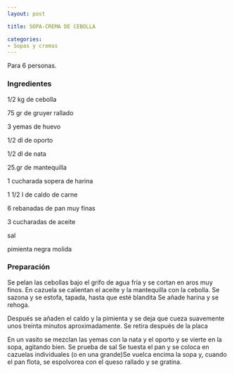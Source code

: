 ```yaml
---
layout: post

title: SOPA-CREMA DE CEBOLLA

categories:
- Sopas y cremas
---
```

Para 6 personas.

<h3>Ingredientes</h3>

1/2 kg de cebolla

75 gr de gruyer rallado

3 yemas de huevo

1/2 dl de oporto

1/2 dl de nata

25.gr de mantequilla

1 cucharada sopera de harina

1 1/2 l de caldo de carne

6 rebanadas de pan muy finas

3 cucharadas de aceite

sal

pimienta negra molida

<h3>Preparación</h3>

Se pelan las cebollas bajo el grifo de agua fría y se cortan en aros muy finos. En cazuela se calientan el aceite y la mantequilla con la cebolla. Se sazona y se estofa, tapada, hasta que esté blandita Se añade harina y se rehoga.

Después se añaden el caldo y la pimienta y se deja que cueza suavemente unos treinta minutos aproximadamente. Se retira después de la placa

En un vasito se mezclan las yemas con la nata y el oporto y se vierte en la sopa, agitando bien. Se prueba de sal Se tuesta el pan y se coloca en cazuelas individuales (o en una grande)Se vuelca encima la sopa y, cuando el pan flota, se espolvorea con el queso rallado y se gratina.